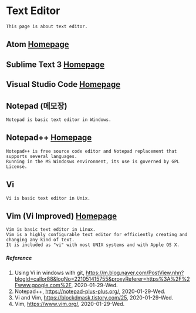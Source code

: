 # Text Editor
```
This page is about text editor.
```

## Atom [Homepage](https://atom.io/)

## Sublime Text 3 [Homepage](https://www.sublimetext.com/)

## Visual Studio Code [Homepage](https://code.visualstudio.com/)

## Notepad (메모장)
```
Notepad is basic text editor in Windows.
```

## Notepad++ [Homepage](https://notepad-plus-plus.org/)
```
Notepad++ is free source code editor and Notepad replacement that supports several languages.
Running in the MS Windosws environment, its use is governed by GPL License.
```

## Vi
```
Vi is basic text editor in Unix.
```

## Vim (Vi Improved) [Homepage](https://www.vim.org/)
```
Vim is basic text editor in Linux.
Vim is a highly configurable text editor for efficiently creating and changing any kind of text.
It is included as "vi" with most UNIX systems and with Apple OS X.
```

##### Reference
1. Using Vi in windows with git, https://m.blog.naver.com/PostView.nhn?blogId=callor88&logNo=221051415755&proxyReferer=https%3A%2F%2Fwww.google.com%2F, 2020-01-29-Wed.
2. Notepad++, https://notepad-plus-plus.org/, 2020-01-29-Wed.
3. Vi and Vim, https://blockdmask.tistory.com/25, 2020-01-29-Wed.
4. Vim, https://www.vim.org/, 2020-01-29-Wed.
